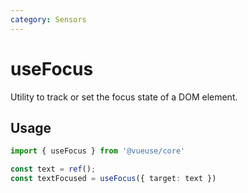 ```yaml
---
category: Sensors
---
```


# useFocus

Utility to track or set the focus state of a DOM element.

## Usage

```ts
import { useFocus } from '@vueuse/core'

const text = ref();
const textFocused = useFocus({ target: text })
```
